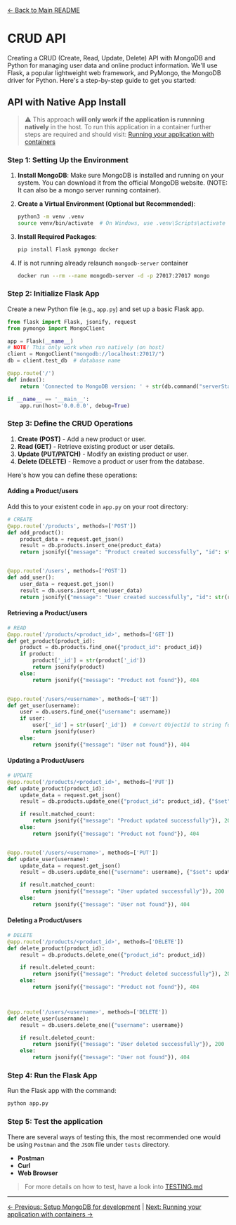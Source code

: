 [← Back to Main README](../README.md)

# CRUD API 

Creating a CRUD (Create, Read, Update, Delete) API with MongoDB and Python for managing user data and online product information. We'll use Flask, a popular lightweight web framework, and PyMongo, the MongoDB driver for Python. Here's a step-by-step guide to get you started:

## API with Native App Install

> :warning: This approach **will only work if the application is runnning natively** in the host. To run this application in a container further steps are required and should visit: [Running your application with containers](DOCKER.md)

### Step 1: Setting Up the Environment

1. **Install MongoDB**: Make sure MongoDB is installed and running on your system. You can download it from the official MongoDB website. (NOTE: It can also be a mongo server running container).

2. **Create a Virtual Environment (Optional but Recommended)**:
   ```bash
   python3 -m venv .venv
   source venv/bin/activate  # On Windows, use .venv\Scripts\activate
   ```

3. **Install Required Packages**:
   ```bash
   pip install Flask pymongo docker
   ```

4. If is not running already relaunch `mongodb-server` container

    ```bash
    docker run --rm --name mongodb-server -d -p 27017:27017 mongo
    ```

### Step 2: Initialize Flask App

Create a new Python file (e.g., `app.py`) and set up a basic Flask app.

```python
from flask import Flask, jsonify, request
from pymongo import MongoClient

app = Flask(__name__)
# NOTE! This only work when run natively (on host)
client = MongoClient("mongodb://localhost:27017/")
db = client.test_db  # database name

@app.route('/')
def index():
    return 'Connected to MongoDB version: ' + str(db.command("serverStatus")['version'])

if __name__ == '__main__':
    app.run(host='0.0.0.0', debug=True)
```

### Step 3: Define the CRUD Operations

1. **Create (POST)** - Add a new product or user.
2. **Read (GET)** - Retrieve existing product or user details.
3. **Update (PUT/PATCH)** - Modify an existing product or user.
4. **Delete (DELETE)** - Remove a product or user from the database.

Here's how you can define these operations:

#### Adding a Product/users

Add this to your existent code in `app.py` on your root directory:

```python
# CREATE
@app.route('/products', methods=['POST'])
def add_product():
    product_data = request.get_json()
    result = db.products.insert_one(product_data)
    return jsonify({"message": "Product created successfully", "id": str(result.inserted_id)}), 201


@app.route('/users', methods=['POST'])
def add_user():
    user_data = request.get_json()
    result = db.users.insert_one(user_data)
    return jsonify({"message": "User created successfully", "id": str(result.inserted_id)}), 201

```

#### Retrieving a Product/users

```python
# READ
@app.route('/products/<product_id>', methods=['GET'])
def get_product(product_id):
    product = db.products.find_one({"product_id": product_id})
    if product:
        product['_id'] = str(product['_id'])
        return jsonify(product)
    else:
        return jsonify({"message": "Product not found"}), 404


@app.route('/users/<username>', methods=['GET'])
def get_user(username):
    user = db.users.find_one({"username": username})
    if user:
        user['_id'] = str(user['_id'])  # Convert ObjectId to string for JSON serialization
        return jsonify(user)
    else:
        return jsonify({"message": "User not found"}), 404

```

#### Updating a Product/users

```python
# UPDATE
@app.route('/products/<product_id>', methods=['PUT'])
def update_product(product_id):
    update_data = request.get_json()
    result = db.products.update_one({"product_id": product_id}, {"$set": update_data})

    if result.matched_count:
        return jsonify({"message": "Product updated successfully"}), 200
    else:
        return jsonify({"message": "Product not found"}), 404


@app.route('/users/<username>', methods=['PUT'])
def update_user(username):
    update_data = request.get_json()
    result = db.users.update_one({"username": username}, {"$set": update_data})

    if result.matched_count:
        return jsonify({"message": "User updated successfully"}), 200
    else:
        return jsonify({"message": "User not found"}), 404
```

#### Deleting a Product/users

```python
# DELETE
@app.route('/products/<product_id>', methods=['DELETE'])
def delete_product(product_id):
    result = db.products.delete_one({"product_id": product_id})

    if result.deleted_count:
        return jsonify({"message": "Product deleted successfully"}), 200
    else:
        return jsonify({"message": "Product not found"}), 404



@app.route('/users/<username>', methods=['DELETE'])
def delete_user(username):
    result = db.users.delete_one({"username": username})

    if result.deleted_count:
        return jsonify({"message": "User deleted successfully"}), 200
    else:
        return jsonify({"message": "User not found"}), 404
```

### Step 4: Run the Flask App

Run the Flask app with the command:

```bash
python app.py
```

### Step 5: Test the application

There are several ways of testing this, the most recommended one would be using `Postman` and the `JSON` file under `tests` directory.

- **Postman**
- **Curl**
- **Web Browser**

> For more details on how to test, have a look into [TESTING.md](./TESTING.md)

---

[← Previous: Setup MongoDB for development](./MONGO.md) | [Next: Running your application with containers →](./DOCKER.md)